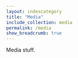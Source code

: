 ```yaml
---
layout: indexcategory
title: "Media"
include_collection: media
permalink: /media
show_breadcrumb: true
---
```


Media stuff.
